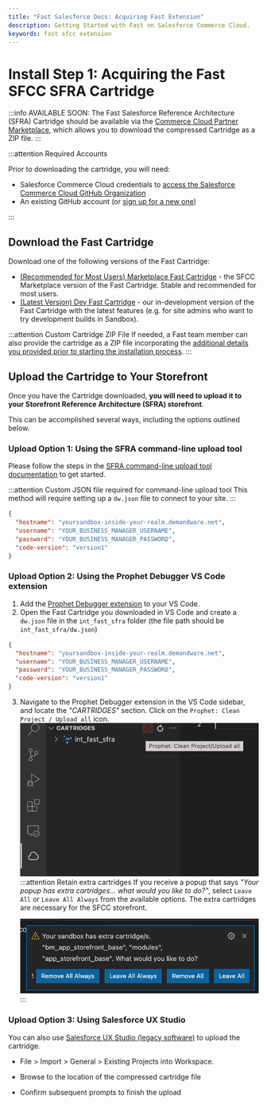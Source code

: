 ```yaml
---
title: "Fast Salesforce Docs: Acquiring Fast Extension"
description: Getting Started with Fast on Salesforce Commerce Cloud.
keywords: fast sfcc extension
---
```


# Install Step 1: Acquiring the Fast SFCC SFRA Cartridge

:::info AVAILABLE SOON:
The Fast Salesforce Reference Architecture (SFRA) Cartridge should be available via the [Commerce Cloud Partner Marketplace](https://www.salesforce.com/products/commerce-cloud/partner-marketplace/), which allows you to download the compressed Cartridge as a ZIP file.
:::

:::attention Required Accounts

Prior to downloading the cartridge, you will need:

- Salesforce Commerce Cloud credentials to [access the Salesforce Commerce Cloud GitHub Organization](https://github.com/orgs/SalesforceCommerceCloud/sso/sign_up)
- An existing GitHub account (or [sign up for a new one](https://github.com/join))

:::

## Download the Fast Cartridge

Download one of the following versions of the Fast Cartridge:

- [(Recommended for Most Users) Marketplace Fast Cartridge](https://github.com/SalesforceCommerceCloud/link_fastcheckout) - the SFCC Marketplace version of the Fast Cartridge. Stable and recommended for most users.
- [(Latest Version) Dev Fast Cartridge](https://github.com/fast-af/sfcc-integration/) - our in-development version of the Fast Cartridge with the latest features (e.g. for site admins who want to try development builds in Sandbox).

:::attention Custom Cartridge ZIP File
If needed, a Fast team member can also provide the cartridge as a ZIP file incorporating the [additional details you provided prior to starting the installation process](../pre-install/requirements.md).
:::

## Upload the Cartridge to Your Storefront

Once you have the Cartridge downloaded, **you will need to upload it to your Storefront Reference Architecture (SFRA) storefront**.

This can be accomplished several ways, including the options outlined below.

### Upload Option 1: Using the SFRA command-line upload tool

Please follow the steps in the [SFRA command-line upload tool documentation](https://documentation.b2c.commercecloud.salesforce.com/DOC1/topic/com.demandware.dochelp/content/b2c_commerce/topics/sfra/b2c_adding_custom_cartridges.html) to get started.

:::attention Custom JSON file required for command-line upload tool
This method will require setting up a `dw.json` file to connect to your site.
:::

```json dw.json for SFRA command-line upload tool
{
  "hostname": "yoursandbox-inside-your-realm.demandware.net",
  "username": "YOUR_BUSINESS_MANAGER_USERNAME",
  "password": "YOUR_BUSINESS_MANAGER_PASSWORD",
  "code-version": "version1"
}
```

### Upload Option 2: Using the Prophet Debugger VS Code extension

1. Add the [Prophet Debugger extension](https://marketplace.visualstudio.com/items?itemName=SqrTT.prophet) to your VS Code.
2. Open the Fast Cartridge you downloaded in VS Code and create a `dw.json` file in the `int_fast_sfra` folder (the file path should be `int_fast_sfra/dw.json`)

```json dw.json for Prophet Debugger extension
{
  "hostname": "yoursandbox-inside-your-realm.demandware.net",
  "username": "YOUR_BUSINESS_MANAGER_USERNAME",
  "password": "YOUR_BUSINESS_MANAGER_PASSWORD",
  "code-version": "version1"
}
```

3. Navigate to the Prophet Debugger extension in the VS Code sidebar, and locate the _"CARTRIDGES"_ section. Click on the `Prophet: Clean Project / Upload all` icon.
   ![Prophet Upload Cartridges](./images/prophet_upload.png)
   :::attention Retain extra cartridges
   If you receive a popup that says _"Your popup has extra cartridges... what would you like to do?"_, select `Leave All` or `Leave All Always` from the available options. The extra cartridges are necessary for the SFCC storefront.

   ![Prophet Leave All Popup](./images/prophet_leave_all.png)
   :::

### Upload Option 3: Using Salesforce UX Studio

You can also use [Salesforce UX Studio (legacy software)](https://documentation.b2c.commercecloud.salesforce.com/DOC1/topic/com.demandware.dochelp/LegacyDevDoc/UploadCartridges.html) to upload the cartridge.

- File > Import > General > Existing Projects into Workspace.

- Browse to the location of the compressed cartridge file

- Confirm subsequent prompts to finish the upload
